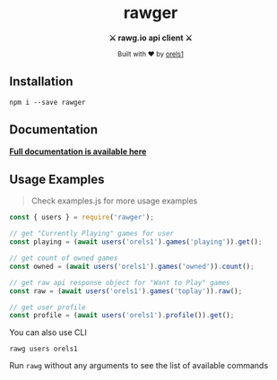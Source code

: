 <h1 align="center">rawger</h1>
<p align="center">
  <strong>⚔ rawg.io api client ⚔</strong>
</p>

<p align="center">
  <sub>Built with ❤︎ by
  <a href="https://twitter.com/orels1_">orels1</a>
  </sub>
</p>

## Installation

```
npm i --save rawger
```

## Documentation

[**Full documentation is available here**](https://www.notion.so/orels1/RAWGer-46ecd676fb5149bfb583c55b0862ab76)

## Usage Examples

> Check examples.js for more usage examples

```js
const { users } = require('rawger');

// get "Currently Playing" games for user
const playing = (await users('orels1').games('playing')).get();

// get count of owned games
const owned = (await users('orels1').games('owned')).count();

// get raw api response object for "Want to Play" games
const raw = (await users('orels1').games('toplay')).raw();

// get user profile
const profile = (await users('orels1').profile()).get();
```

You can also use CLI

```shell
rawg users orels1
```

Run `rawg` without any arguments to see the list of available commands